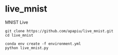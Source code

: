 # live_mnist
MNIST Live


    git clone https://github.com/apapiu/live_mnist.git
    cd live_mnist

    conda env create -f environment.yml
    python live_mnist.py
